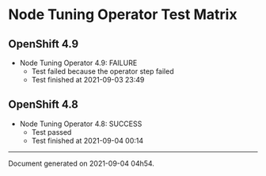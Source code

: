 
Node Tuning Operator Test Matrix
================================

OpenShift 4.9
-------------


* Node Tuning Operator 4.9: FAILURE
  - Test failed because the operator step failed
  - Test finished at 2021-09-03 23:49

OpenShift 4.8
-------------


* Node Tuning Operator 4.8: SUCCESS
  - Test passed
  - Test finished at 2021-09-04 00:14


---
Document generated on 2021-09-04 04h54.
